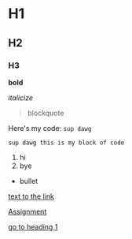 # H1
## H2
### H3

**bold**

*italicize*

>blockquote

Here's my code: `sup dawg`

```
sup dawg this is my block of code
```

1. hi
2. bye

- bullet

[text to the link](https://www.google.com)

[Assignment](assignments/assignment1.md)

[go to heading 1](#h1)